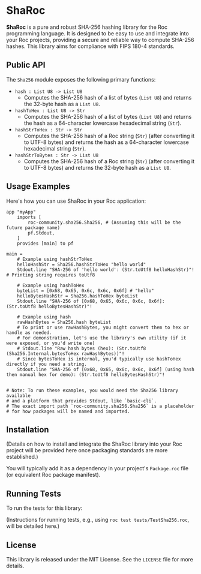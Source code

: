# ShaRoc

**ShaRoc** is a pure and robust SHA-256 hashing library for the Roc programming language. It is designed to be easy to use and integrate into your Roc projects, providing a secure and reliable way to compute SHA-256 hashes. This library aims for compliance with FIPS 180-4 standards.

## Public API

The `Sha256` module exposes the following primary functions:

*   `hash : List U8 -> List U8`
    *   Computes the SHA-256 hash of a list of bytes (`List U8`) and returns the 32-byte hash as a `List U8`.
*   `hashToHex : List U8 -> Str`
    *   Computes the SHA-256 hash of a list of bytes (`List U8`) and returns the hash as a 64-character lowercase hexadecimal string (`Str`).
*   `hashStrToHex : Str -> Str`
    *   Computes the SHA-256 hash of a Roc string (`Str`) (after converting it to UTF-8 bytes) and returns the hash as a 64-character lowercase hexadecimal string (`Str`).
*   `hashStrToBytes : Str -> List U8`
    *   Computes the SHA-256 hash of a Roc string (`Str`) (after converting it to UTF-8 bytes) and returns the 32-byte hash as a `List U8`.

## Usage Examples

Here's how you can use ShaRoc in your Roc application:

```roc
app "myApp"
    imports [
        roc-community.sha256.Sha256, # (Assuming this will be the future package name)
        pf.Stdout,
    ]
    provides [main] to pf

main =
    # Example using hashStrToHex
    helloHashStr = Sha256.hashStrToHex "hello world"
    Stdout.line "SHA-256 of 'hello world': (Str.toUtf8 helloHashStr)"! # Printing string requires toUtf8

    # Example using hashToHex
    byteList = [0x68, 0x65, 0x6c, 0x6c, 0x6f] # "hello"
    helloBytesHashStr = Sha256.hashToHex byteList
    Stdout.line "SHA-256 of [0x68, 0x65, 0x6c, 0x6c, 0x6f]: (Str.toUtf8 helloBytesHashStr)"!

    # Example using hash
    rawHashBytes = Sha256.hash byteList
    # To print or use rawHashBytes, you might convert them to hex or handle as needed.
    # For demonstration, let's use the library's own utility (if it were exposed, or you'd write one)
    # Stdout.line "Raw hash bytes (hex): (Str.toUtf8 (Sha256.Internal.bytesToHex rawHashBytes))"!
    # Since bytesToHex is internal, you'd typically use hashToHex directly if you need a string.
    Stdout.line "SHA-256 of [0x68, 0x65, 0x6c, 0x6c, 0x6f] (using hash then manual hex for demo): (Str.toUtf8 helloBytesHashStr)"!


# Note: To run these examples, you would need the Sha256 library available
# and a platform that provides Stdout, like `basic-cli`.
# The exact import path `roc-community.sha256.Sha256` is a placeholder
# for how packages will be named and imported.
```

## Installation

(Details on how to install and integrate the ShaRoc library into your Roc project will be provided here once packaging standards are more established.)

You will typically add it as a dependency in your project's `Package.roc` file (or equivalent Roc package manifest).

## Running Tests

To run the tests for this library:

(Instructions for running tests, e.g., using `roc test tests/TestSha256.roc`, will be detailed here.)

## License

This library is released under the MIT License. See the `LICENSE` file for more details.
